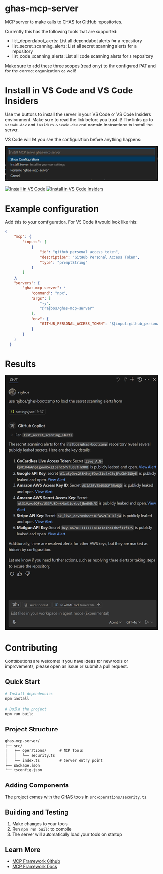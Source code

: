 # ghas-mcp-server
MCP server to make calls to GHAS for GitHub repositories.

Currently this has the following tools that are supported:
- list_dependabot_alerts: List all dependabot alerts for a repository
- list_secret_scanning_alerts: List all secret scanning alerts for a repository
- list_code_scanning_alerts: List all code scanning alerts for a repository

Make sure to add these three scopes (read only) to the configured PAT and for the correct organization as well!


# Install in VS Code and VS Code Insiders
Use the buttons to install the server in your VS Code or VS Code Insiders environment. Make sure to read the link before you trust it! The links go to `vscode.dev` and `insiders.vscode.dev` and contain instructions to install the server. 

VS Code will let you see the configuration before anything happens:

![Screenshot of the configuration in VS Code](/docs/install_dialogue.png)  

[<img alt="Install in VS Code" src="https://img.shields.io/badge/VS_Code-VS_Code?style=flat-square&label=Install%20Server&color=0098FF">](https://vscode.dev/redirect?url=vscode%3Amcp%2Finstall%3F%257B%2522name%2522%253A%2522ghas-mcp-server%2522%252C%2522command%2522%253A%2522npx%2522%252C%2522args%2522%253A%255B%2522-y%2522%252C%2522%2540rajbos%252Fghas-mcp-server%2522%255D%252C%2522input%2522%253A%255B%257B%2522id%2522%253A%2522github_personal_access_token%2522%252C%2522description%2522%253A%2522GitHub%2520Personal%2520Access%2520Token%2522%257D%255D%257D) [<img alt="Install in VS Code Insiders" src="https://img.shields.io/badge/VS_Code_Insiders-VS_Code_Insiders?style=flat-square&label=Install%20Server&color=24bfa5">](https://insiders.vscode.dev/redirect?url=vscode-insiders%3Amcp%2Finstall%3F%257B%2522name%2522%253A%2522ghas-mcp-server%2522%252C%2522command%2522%253A%2522npx%2522%252C%2522args%2522%253A%255B%2522-y%2522%252C%2522%2540rajbos%252Fghas-mcp-server%2522%255D%252C%2522input%2522%253A%255B%257B%2522id%2522%253A%2522github_personal_access_token%2522%252C%2522description%2522%253A%2522GitHub%2520Personal%2520Access%2520Token%2522%257D%255D%257D)


# Example configuration
Add this to your comfiguration. For VS Code it would look like this:
``` json
{
    "mcp": {
        "inputs": [
            {
                "id": "github_personal_access_token",
                "description": "GitHub Personal Access Token",
                "type": "promptString"
            }
        ]
    },
    "servers": {
        "ghas-mcp-server": {
            "command": "npx",
            "args": [
                "-y",
                "@rajbos/ghas-mcp-server"
            ],
            "env": {
                "GITHUB_PERSONAL_ACCESS_TOKEN": "${input:github_personal_access_token}"
            }
        }
    }
  }
```

# Results
![Screenshot of the output inside of VS Code](/docs/result.png)

# Contributing
Contributions are welcome! If you have ideas for new tools or improvements, please open an issue or submit a pull request.

## Quick Start

```bash
# Install dependencies
npm install

# Build the project
npm run build

```

## Project Structure

```
ghas-mcp-server/
├── src/
│   ├── operations/      # MCP Tools
│   │   └── security.ts
│   └── index.ts         # Server entry point
├── package.json
└── tsconfig.json
```

## Adding Components

The project comes with the GHAS tools in `src/operations/security.ts`.
## Building and Testing

1. Make changes to your tools
2. Run `npm run build` to compile
3. The server will automatically load your tools on startup

## Learn More

- [MCP Framework Github](https://github.com/QuantGeekDev/mcp-framework)
- [MCP Framework Docs](https://mcp-framework.com)
